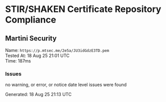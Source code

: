 # STIR/SHAKEN Certificate Repository Compliance

## Martini Security

Name: `https://p.mtsec.me/2e5a/JU3idGdzE3TD.pem`\
Tested At: 18 Aug 25 21:01 UTC\
Time: 187ms

### Issues

no warning, or error, or notice date level issues were found

Generated: 18 Aug 25 21:13 UTC